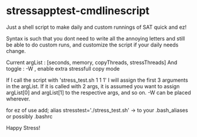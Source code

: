 # stressapptest-cmdlinescript
Just a shell script to make daily and custom runnings of SAT quick and ez! 

Syntax is such that you dont need to write all the annoying letters and still be able to do custom runs, and customize the script if your daily needs change. 

Current argList : [seconds, memory, copyThreads, stressThreads]
And toggle : -W , enable extra stressfull copy mode

If I call the script with 'stress_test.sh 1 1 1' I will assign the first 3 arguments in the argList. If it 
is called with 2 args, it is assumed you want to assign argList[0] and argList[1] to the respective args, and so on. 
-W can be placed wherever. 

for ez of use add; alias stresstest='./stress_test.sh' -> to your .bash_aliases or possibly .bashrc

Happy Stress!
